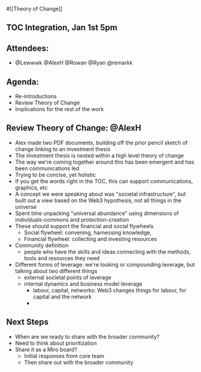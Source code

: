 #[[Theory of Change]] 
## TOC Integration, Jan 1st 5pm
## Attendees:
- @Lewwwk @AlexH @Rowan  @Ryan  @remarkk 

## Agenda:
- Re-introductions
- Review Theory of Change
- Implications for the rest of the work

## Review Theory of Change: @AlexH 
- Alex made two PDF documents, building off the prior pencil sketch of change linking to an investment thesis
- The investment thesis is nested within a high level theory of change
- The way we're coming together around this has been emergent and has been communications led
- Trying to be concise, yet holistic
- If you get the words right in the TOC, this can support communications, graphics, etc
- A concept we were speaking about was "societal infrastructure", but built out a view based on the Web3 hypothesis, not all things in the universe
- Spent time unpacking "universal abundance" using dimensions of individuals-commons and protection-creation
- These should support the financial and social flywheels
	- Social flywheel: convening, harnessing knowledge, 
	- Financial flywheel: collecting and investing resources
- Community definition
	- people who have the skills and ideas connecting with the methods, tools and resources they need
- Different forms of leverage: we're looking or compounding leverage, but talking about two different things
	- external societal points of leverage
	- internal dynamics and business model leverage
		- labour, capital, networks: Web3 changes things for labour, for capital and the network
		- 

## Next Steps
- When are we ready to share with the broader community?
- Need to think about prioritization
- Share it as a Miro board?
	- Initial responses from core team
	- Then share out with the broader community


